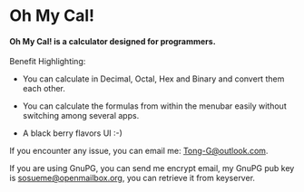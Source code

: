 # Oh My Cal!

#### Oh My Cal! is a calculator designed for programmers.

Benefit Highlighting:

* You can calculate in Decimal, Octal, Hex and Binary and convert them each other.

* You can calculate the formulas from within the menubar easily without switching among several apps.

* A black berry flavors UI :-)


If you encounter any issue, you can email me: <Tong-G@outlook.com>.

If you are using GnuPG, you can send me encrypt email, my GnuPG pub key is <sosueme@openmailbox.org>, you can retrieve it from keyserver.